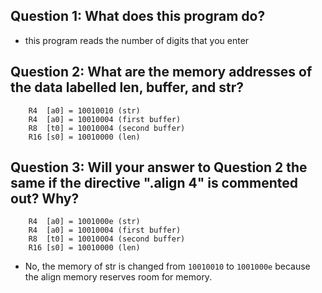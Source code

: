 ## Question 1: What does this program do?

- this program reads the number of digits that you enter

## Question 2: What are the memory addresses of the data labelled len, buffer, and str?

```
    R4  [a0] = 10010010 (str)
    R4  [a0] = 10010004 (first buffer)
    R8  [t0] = 10010004 (second buffer)
    R16 [s0] = 10010000 (len)
```

## Question 3: Will your answer to Question 2 the same if the directive ".align 4" is commented out? Why?

```
    R4  [a0] = 1001000e (str)
    R4  [a0] = 10010004 (first buffer)
    R8  [t0] = 10010004 (second buffer)
    R16 [s0] = 10010000 (len)
```

- No, the memory of str is changed from `10010010` to `1001000e` because the align memory reserves room for memory.
